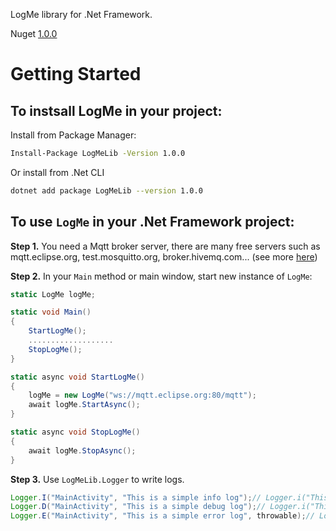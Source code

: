 LogMe library for .Net Framework.

Nuget [1.0.0](https://www.nuget.org/packages/LogMeLib/)

Getting Started
====

To instsall LogMe in your project:
---

Install from Package Manager:
```bash
Install-Package LogMeLib -Version 1.0.0
```

Or install from .Net CLI
```bash
dotnet add package LogMeLib --version 1.0.0
```

To use `LogMe` in your .Net Framework project:
---

**Step 1.** You need a Mqtt broker server, there are many free servers such as mqtt.eclipse.org, test.mosquitto.org, broker.hivemq.com... (see more [here](https://mntolia.com/10-free-public-private-mqtt-brokers-for-testing-prototyping/))

**Step 2.** In your `Main` method or main window, start new instance of `LogMe`:

```cs
static LogMe logMe;

static void Main()
{
    StartLogMe();
    ...................
    StopLogMe();
}

static async void StartLogMe()
{
    logMe = new LogMe("ws://mqtt.eclipse.org:80/mqtt");
    await logMe.StartAsync();
}

static async void StopLogMe()
{
    await logMe.StopAsync();
}
```

**Step 3.** Use `LogMeLib.Logger` to write logs.

```java
Logger.I("MainActivity", "This is a simple info log");// Logger.i("This is a simple info log");
Logger.D("MainActivity", "This is a simple debug log");// Logger.i("This is a simple debug log");
Logger.E("MainActivity", "This is a simple error log", throwable);// Logger.i("This is a simple error log", throwable);
```